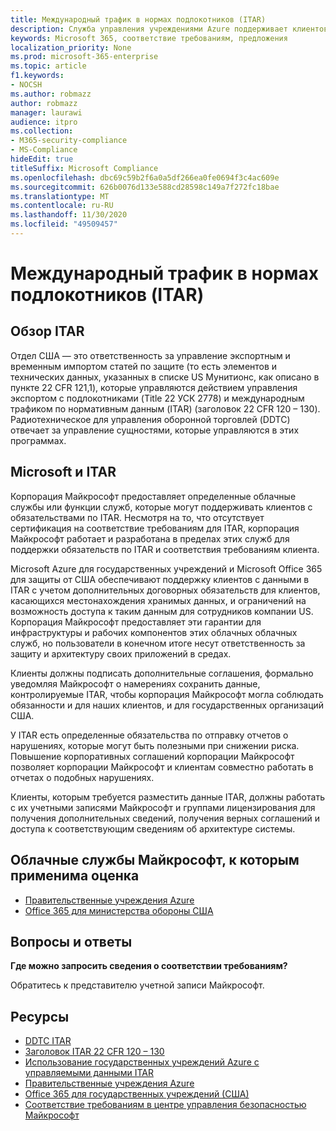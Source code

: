 ```yaml
---
title: Международный трафик в нормах подлокотников (ITAR)
description: Служба управления учреждениями Azure поддерживает клиентов, создающих международный трафик США в системах с поддержкой Регс.
keywords: Microsoft 365, соответствие требованиям, предложения
localization_priority: None
ms.prod: microsoft-365-enterprise
ms.topic: article
f1.keywords:
- NOCSH
ms.author: robmazz
author: robmazz
manager: laurawi
audience: itpro
ms.collection:
- M365-security-compliance
- MS-Compliance
hideEdit: true
titleSuffix: Microsoft Compliance
ms.openlocfilehash: dbc69c59b2f6a0a5df266ea0fe0694f3c4ac609e
ms.sourcegitcommit: 626b0076d133e588cd28598c149a7f272fc18bae
ms.translationtype: MT
ms.contentlocale: ru-RU
ms.lasthandoff: 11/30/2020
ms.locfileid: "49509457"
---
```

# <a name="international-traffic-in-arms-regulations-itar"></a>Международный трафик в нормах подлокотников (ITAR)

## <a name="itar-overview"></a>Обзор ITAR

Отдел США — это ответственность за управление экспортным и временным импортом статей по защите (то есть элементов и технических данных, указанных в списке US Мунитионс, как описано в пункте 22 CFR 121,1), которые управляются действием управления экспортом с подлокотниками (Title 22 УСК 2778) и международным трафиком по нормативным данным (ITAR) (заголовок 22 CFR 120 – 130). Радиотехническое для управления оборонной торговлей (DDTC) отвечает за управление сущностями, которые управляются в этих программах.

## <a name="microsoft-and-itar"></a>Microsoft и ITAR

Корпорация Майкрософт предоставляет определенные облачные службы или функции служб, которые могут поддерживать клиентов с обязательствами по ITAR. Несмотря на то, что отсутствует сертификация на соответствие требованиям для ITAR, корпорация Майкрософт работает и разработана в пределах этих служб для поддержки обязательств по ITAR и соответствия требованиям клиента.  
  
Microsoft Azure для государственных учреждений и Microsoft Office 365 для защиты от США обеспечивают поддержку клиентов с данными в ITAR с учетом дополнительных договорных обязательств для клиентов, касающихся местонахождения хранимых данных, и ограничений на возможность доступа к таким данным для сотрудников компании US. Корпорация Майкрософт предоставляет эти гарантии для инфраструктуры и рабочих компонентов этих облачных облачных служб, но пользователи в конечном итоге несут ответственность за защиту и архитектуру своих приложений в средах.  
  
Клиенты должны подписать дополнительные соглашения, формально уведомляя Майкрософт о намерениях сохранить данные, контролируемые ITAR, чтобы корпорация Майкрософт могла соблюдать обязанности и для наших клиентов, и для государственных организаций США.  
  
У ITAR есть определенные обязательства по отправку отчетов о нарушениях, которые могут быть полезными при снижении риска. Повышение корпоративных соглашений корпорации Майкрософт позволяет корпорации Майкрософт и клиентам совместно работать в отчетах о подобных нарушениях.  
  
Клиенты, которым требуется разместить данные ITAR, должны работать с их учетными записями Майкрософт и группами лицензирования для получения дополнительных сведений, получения верных соглашений и доступа к соответствующим сведениям об архитектуре системы.

## <a name="microsoft-in-scope-cloud-services"></a>Облачные службы Майкрософт, к которым применима оценка

- [Правительственные учреждения Azure](https://aka.ms/AzureCompliance)
- [Office 365 для министерства обороны США](https://go.microsoft.com/fwlink/p/?LinkID=2077751)

## <a name="frequently-asked-questions"></a>Вопросы и ответы

**Где можно запросить сведения о соответствии требованиям?**

Обратитесь к представителю учетной записи Майкрософт.

## <a name="resources"></a>Ресурсы

- [DDTC ITAR](https://www.pmddtc.state.gov/?id=ddtc_kb_article_page&sys_id=24d528fddbfc930044f9ff621f961987)
- [Заголовок ITAR 22 CFR 120 – 130](https://aka.ms/itar)
- [Использование государственных учреждений Azure с управляемыми данными ITAR](https://aka.ms/azure-itar-guide)
- [Правительственные учреждения Azure](https://azure.microsoft.com/features/gov/)
- [Office 365 для государственных учреждений (США)](https://products.office.com/government/office-365-web-services-for-government)
- [Соответствие требованиям в центре управления безопасностью Майкрософт](https://www.microsoft.com/trust-center/compliance/compliance-overview)
